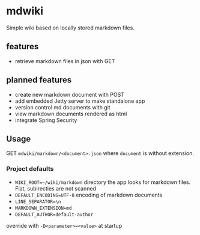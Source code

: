 # mdwiki
Simple wiki based on locally stored markdown files.

## features

- retrieve markdown files in json with GET

## planned features

- create new markdown document with POST
- add embedded Jetty server to make standalone app
- version control md documents with git
- view markdown documents rendered as html
- integrate Spring Security

## Usage

GET `mdwiki/markdown/<document>.json` where `document` is without extension.

### Project defaults

- `WIKI_ROOT=~/wiki/markdown`
  directory the app looks for markdown files. Flat, subirecties are not scanned
- `DEFAULT_ENCODING=UTF-8`
  encoding of markdown documents
- `LINE_SEPARATOR=\n`
- `MARKDOWN_EXTENSION=md`
- `DEFAULT_AUTHOR=default-author`

override with `-D<parameter>=<value>` at startup
